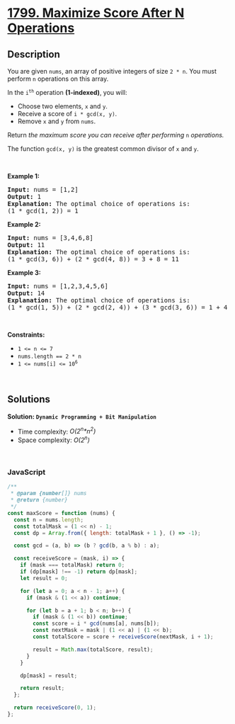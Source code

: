 # [1799. Maximize Score After N Operations](https://leetcode.com/problems/maximize-score-after-n-operations)

## Description

<div class="elfjS" data-track-load="description_content"><p>You are given <code>nums</code>, an array of positive integers of size <code>2 * n</code>. You must perform <code>n</code> operations on this array.</p>

<p>In the <code>i<sup>th</sup></code> operation <strong>(1-indexed)</strong>, you will:</p>

<ul>
	<li>Choose two elements, <code>x</code> and <code>y</code>.</li>
	<li>Receive a score of <code>i * gcd(x, y)</code>.</li>
	<li>Remove <code>x</code> and <code>y</code> from <code>nums</code>.</li>
</ul>

<p>Return <em>the maximum score you can receive after performing </em><code>n</code><em> operations.</em></p>

<p>The function <code>gcd(x, y)</code> is the greatest common divisor of <code>x</code> and <code>y</code>.</p>

<p>&nbsp;</p>
<p><strong class="example">Example 1:</strong></p>

<pre><strong>Input:</strong> nums = [1,2]
<strong>Output:</strong> 1
<strong>Explanation:</strong>&nbsp;The optimal choice of operations is:
(1 * gcd(1, 2)) = 1
</pre>

<p><strong class="example">Example 2:</strong></p>

<pre><strong>Input:</strong> nums = [3,4,6,8]
<strong>Output:</strong> 11
<strong>Explanation:</strong>&nbsp;The optimal choice of operations is:
(1 * gcd(3, 6)) + (2 * gcd(4, 8)) = 3 + 8 = 11
</pre>

<p><strong class="example">Example 3:</strong></p>

<pre><strong>Input:</strong> nums = [1,2,3,4,5,6]
<strong>Output:</strong> 14
<strong>Explanation:</strong>&nbsp;The optimal choice of operations is:
(1 * gcd(1, 5)) + (2 * gcd(2, 4)) + (3 * gcd(3, 6)) = 1 + 4 + 9 = 14
</pre>

<p>&nbsp;</p>
<p><strong>Constraints:</strong></p>

<ul>
	<li><code>1 &lt;= n &lt;= 7</code></li>
	<li><code>nums.length == 2 * n</code></li>
	<li><code>1 &lt;= nums[i] &lt;= 10<sup>6</sup></code></li>
</ul>
</div>

<p>&nbsp;</p>

## Solutions

**Solution: `Dynamic Programming + Bit Manipulation`**

- Time complexity: <em>O(2<sup>n</sup>\*n<sup>2</sup>)</em>
- Space complexity: <em>O(2<sup>n</sup>)</em>

<p>&nbsp;</p>

### **JavaScript**

```js
/**
 * @param {number[]} nums
 * @return {number}
 */
const maxScore = function (nums) {
  const n = nums.length;
  const totalMask = (1 << n) - 1;
  const dp = Array.from({ length: totalMask + 1 }, () => -1);

  const gcd = (a, b) => (b ? gcd(b, a % b) : a);

  const receiveScore = (mask, i) => {
    if (mask === totalMask) return 0;
    if (dp[mask] !== -1) return dp[mask];
    let result = 0;

    for (let a = 0; a < n - 1; a++) {
      if (mask & (1 << a)) continue;

      for (let b = a + 1; b < n; b++) {
        if (mask & (1 << b)) continue;
        const score = i * gcd(nums[a], nums[b]);
        const nextMask = mask | (1 << a) | (1 << b);
        const totalScore = score + receiveScore(nextMask, i + 1);

        result = Math.max(totalScore, result);
      }
    }

    dp[mask] = result;

    return result;
  };

  return receiveScore(0, 1);
};
```

